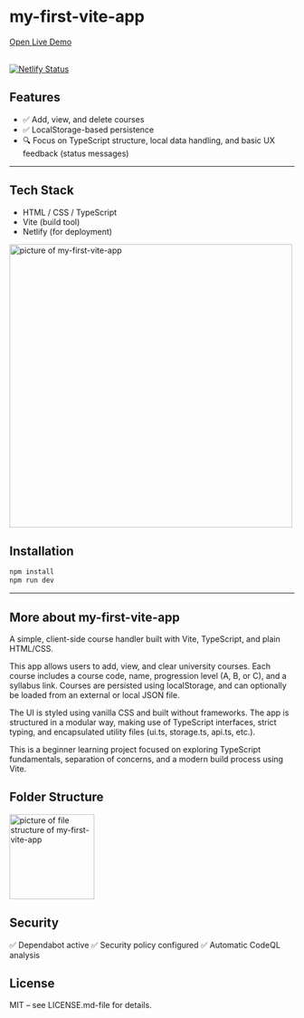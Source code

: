 # my-first-vite-app
<a href="https://a-course-handler-app.netlify.app/" target="_blank" rel="noopener noreferrer">
Open Live Demo
</a> <br><br>

[![Netlify Status](https://api.netlify.com/api/v1/badges/c432a77f-e55d-4649-8c47-bc2cd3e3eb59/deploy-status)](https://app.netlify.com/projects/a-course-handler-app/deploys)


## Features

- ✅ Add, view, and delete courses
- ✅ LocalStorage-based persistence
- 🔍 Focus on TypeScript structure, local data handling, and basic UX feedback (status messages)

---

## Tech Stack

- HTML / CSS / TypeScript
- Vite (build tool)
- Netlify (for deployment)

<img src="https://github.com/user-attachments/assets/215ea0f8-e5ec-4bc1-88e4-ec890924e279" alt="picture of my-first-vite-app" width="500"/>

## Installation

```bash
npm install
npm run dev
```

---
## More about my-first-vite-app

A simple, client-side course handler built with Vite, TypeScript, and plain HTML/CSS.

This app allows users to add, view, and clear university courses.
Each course includes a course code, name, progression level (A, B, or C), and a syllabus link.
Courses are persisted using localStorage, and can optionally be loaded from an external or local JSON file.

The UI is styled using vanilla CSS and built without frameworks.
The app is structured in a modular way, making use of TypeScript interfaces,
strict typing, and encapsulated utility files (ui.ts, storage.ts, api.ts, etc.).

This is a beginner learning project focused on exploring TypeScript fundamentals,
separation of concerns, and a modern build process using Vite.

## Folder Structure
<img src="https://github.com/user-attachments/assets/4a3b925d-5939-448a-a148-e7f5f6c1cb44" alt="picture of file structure of my-first-vite-app" width="150"/>

## Security
✅ Dependabot active
✅ Security policy configured
✅ Automatic CodeQL analysis

## License
MIT – see LICENSE.md-file for details.
